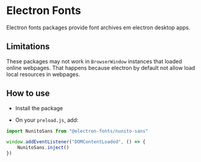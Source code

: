 # Electron Fonts

Electron fonts packages provide font archives em electron desktop apps.

## Limitations

These packages may not work in `BrowserWindow` instances that loaded online webpages. That happens because electron by default not allow load local resources in webpages.

## How to use

* Install the package

* On your `preload.js`, add:

```ts
import NunitoSans from "@electron-fonts/nunito-sans"

window.addEventListener("DOMContentLoaded", () => {
    NunitoSans.inject()
})
```